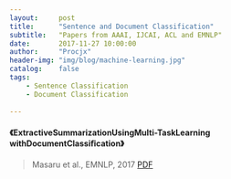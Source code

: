 ```yaml
---
layout:     post
title:      "Sentence and Document Classification"
subtitle:   "Papers from AAAI, IJCAI, ACL and EMNLP"
date:       2017-11-27 10:00:00
author:     "Procjx"
header-img: "img/blog/machine-learning.jpg"
catalog:    false
tags:
    - Sentence Classification
    - Document Classification
    
---
```


#### 《ExtractiveSummarizationUsingMulti-TaskLearning withDocumentClassiﬁcation》
> Masaru et al., EMNLP, 2017
[PDF](http://aclweb.org/anthology/D17-1222)

